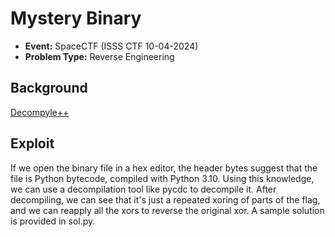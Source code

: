 # Mystery Binary
* **Event:** SpaceCTF (ISSS CTF 10-04-2024)
* **Problem Type:** Reverse Engineering

## Background

[Decompyle++](https://github.com/zrax/pycdc)

## Exploit

If we open the binary file in a hex editor, the header bytes suggest that the file is Python
bytecode, compiled with Python 3.10. Using this knowledge, we can use a decompilation tool like
pycdc to decompile it. After decompiling, we can see that it's just a repeated xoring of parts of
the flag, and we can reapply all the xors to reverse the original xor. A sample solution is provided
in sol.py.